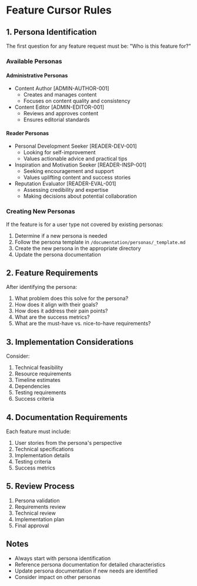 # Feature Cursor Rules

## 1. Persona Identification

The first question for any feature request must be: "Who is this feature for?"

### Available Personas

#### Administrative Personas
- Content Author [ADMIN-AUTHOR-001]
  - Creates and manages content
  - Focuses on content quality and consistency
- Content Editor [ADMIN-EDITOR-001]
  - Reviews and approves content
  - Ensures editorial standards

#### Reader Personas
- Personal Development Seeker [READER-DEV-001]
  - Looking for self-improvement
  - Values actionable advice and practical tips
- Inspiration and Motivation Seeker [READER-INSP-001]
  - Seeking encouragement and support
  - Values uplifting content and success stories
- Reputation Evaluator [READER-EVAL-001]
  - Assessing credibility and expertise
  - Making decisions about potential collaboration

### Creating New Personas

If the feature is for a user type not covered by existing personas:
1. Determine if a new persona is needed
2. Follow the persona template in `/documentation/personas/_template.md`
3. Create the new persona in the appropriate directory
4. Update the persona documentation

## 2. Feature Requirements

After identifying the persona:
1. What problem does this solve for the persona?
2. How does it align with their goals?
3. How does it address their pain points?
4. What are the success metrics?
5. What are the must-have vs. nice-to-have requirements?

## 3. Implementation Considerations

Consider:
1. Technical feasibility
2. Resource requirements
3. Timeline estimates
4. Dependencies
5. Testing requirements
6. Success criteria

## 4. Documentation Requirements

Each feature must include:
1. User stories from the persona's perspective
2. Technical specifications
3. Implementation details
4. Testing criteria
5. Success metrics

## 5. Review Process

1. Persona validation
2. Requirements review
3. Technical review
4. Implementation plan
5. Final approval

## Notes
- Always start with persona identification
- Reference persona documentation for detailed characteristics
- Update persona documentation if new needs are identified
- Consider impact on other personas 